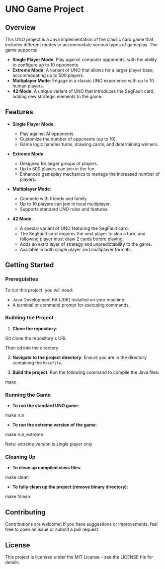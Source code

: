 # UNO Game Project

## Overview

This UNO project is a Java implementation of the classic card game that includes different modes to accommodate various types of gameplay. The game supports:

- **Single Player Mode**: Play against computer opponents, with the ability to configure up to 10 opponents.
- **Extreme Mode**: A variant of UNO that allows for a larger player base, accommodating up to 500 players.
- **Multiplayer Mode**: Engage in a classic UNO experience with up to 10 human players.
- **42 Mode**: A unique variant of UNO that introduces the SegFault card, adding new strategic elements to the game.

## Features

- **Single Player Mode**: 
  - Play against AI opponents.
  - Customize the number of opponents (up to 10).
  - Game logic handles turns, drawing cards, and determining winners.

- **Extreme Mode**:
  - Designed for larger groups of players.
  - Up to 500 players can join in the fun.
  - Enhanced gameplay mechanics to manage the increased number of players.

- **Multiplayer Mode**:
  - Compete with friends and family.
  - Up to 10 players can join in local multiplayer.
  - Supports standard UNO rules and features.
  
- **42 Mode**:
  - A special variant of UNO featuring the SegFault card.
  - The SegFault card requires the next player to skip a turn, and following player must draw 2 cards before playing.
  - Adds an extra layer of strategy and unpredictability to the game.
  - Available in both single player and multiplayer formats.

## Getting Started

### Prerequisites

To run this project, you will need:

- Java Development Kit (JDK) installed on your machine.
- A terminal or command prompt for executing commands.

### Building the Project

1. **Clone the repository**:

Git clone the repository's URL

Then cd into the directory

2. **Navigate to the project directory**:
Ensure you are in the directory containing the `Makefile`.

3. **Build the project**:
Run the following command to compile the Java files:

make

### Running the Game

- **To run the standard UNO game**:

make run

- **To run the extreme version of the game**:

make run_extreme

Note: extreme version is single player only

### Cleaning Up

- **To clean up compiled class files**:

make clean

- **To fully clean up the project (remove binary directory)**:

make fclean

## Contributing

Contributions are welcome! If you have suggestions or improvements, feel free to open an issue or submit a pull request.

## License

This project is licensed under the MIT License - see the LICENSE file for details.